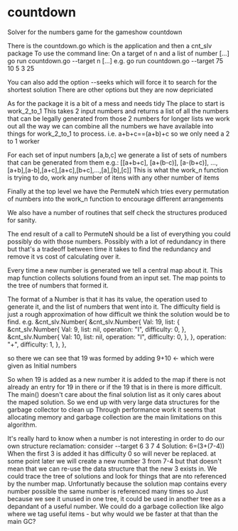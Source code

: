 # countdown
Solver for the numbers game for the gameshow countdown

There is the countdown.go which is the application and then a cnt_slv package
To use the command line:
On a target of n and a list of number [...]
go run countdown.go --target n  [...]
e.g.
go run countdown.go --target 75 10 5 3 25

You can also add the option --seeks which will force it to search for the shortest solution
There are other options but they are now depriciated

As for the package it is a bit of a mess and needs tidy
The place to start is work_2_to_1
This takes 2 input numbers and returns a list of all the numbers that can be legally generated from those 2 numbers
for longer lists we work out all the way we can combine all the numbers we have available into things for work_2_to_1 to process.
i.e. a+b+c==(a+b)+c so we only need a 2 to 1 worker

For each set of input numbers [a,b,c] we generate a list of sets of numbers that can be generated from them
e.g.: [[a+b+c], [a+(b-c)], [a-(b+c)], ..., [a+b],[a-b],[a+c],[a+c],[b+c],...,[a],[b],[c]]
This is what the work_n function is trying to do, work any number of itens with any other number of items

Finally at the top level we have the PermuteN which tries every permutation of numbers into the work_n function
to encourage different arrangements

We also have a number of routines that self check the structures produced for sanity.

The end result of a call to PermuteN should be a list of everything you could possibly do with those numbers.
Possibly with a lot of redundancy in there but that's a tradeoff between time it takes to find the redundancy and remove it
vs cost of calculating over it.

Every time a new number is generated we tell a central map about it. This map function collects solutions found from an input set.
The map points to the tree of numbers that formed it.

The format of a Number is that it has its value, the operation used to generate it, and the list of numbers that went into it.
The difficulty field is just a rough approximation of how difficult we think the solution would be to find.
e.g.
&cnt_slv.Number{
        &cnt_slv.Number{
            Val:  19,
            list: {
                &cnt_slv.Number{
                    Val:        9,
                    list:       nil,
                    operation:  "I",
                    difficulty: 0,
                },
                &cnt_slv.Number{
                    Val:        10,
                    list:       nil,
                    operation:  "I",
                    difficulty: 0,
                },
            },
            operation:  "+",
            difficulty: 1,
        },
    },

so there we can see that 19 was formed by adding 9+10 <- which were given as Initial numbers

So when 19 is added as a new number it is added to the map if there is not already an entry for 19 in there or if the 19 that is in there is more difficult. 
The main() doesn't care about the final solution list as it only cares about the maped solution. So we end up with very large data structures for the garbage collector to clean up
Through performance work it seems that allocating memory and garbage collection are the main limitations on this algorithm.

It's really hard to know when a number is not interesting in order to do our own structure reclamation:
consider --target 6 3 7 4
Solution: 6=(3+(7-4))
When the first 3 is added it has difficulty 0 so will never be replaced.
at some point later we will create a new number 3 from 7-4 but that doesn't mean that we can re-use the data structure that the new 3 exists in.
We could trace the tree of solutions and look for things that are nto referenced by the number map. 
Unfortunatly because the solution map contains every number possible the same number is referenced many times so Just because we see it unused in one tree, it could be
used in another tree as a depandant of a useful number. We could do a garbage collection like algo where we tag useful items - but why would we be faster at that than the main GC?

